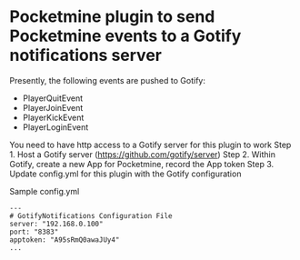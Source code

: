 # Pocketmine plugin to send Pocketmine events to a Gotify notifications server

Presently, the following events are pushed to Gotify:
- PlayerQuitEvent
- PlayerJoinEvent
- PlayerKickEvent
- PlayerLoginEvent

You need to have http access to a Gotify server for this plugin to work
Step 1. Host a Gotify server (https://github.com/gotify/server)
Step 2. Within Gotify, create a new App for Pocketmine, record the App token
Step 3. Update config.yml for this plugin with the Gotify configuration

Sample config.yml

```
--- 
# GotifyNotifications Configuration File
server: "192.168.0.100"
port: "8383"
apptoken: "A95sRmQ0awaJUy4"
...
```

